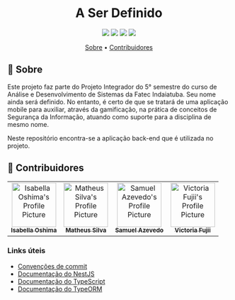<h1 align="center" style="font-weight: bold;">A Ser Definido</h1>

<div align="center">
    <a>
		  <img src="https://img.shields.io/badge/NestJS-E0234E?style=for-the-badge&logo=nestjs&logoColor=white"/>
    </a>
    <a>
		  <img src="https://img.shields.io/badge/Mongoose-FE0803?style=for-the-badge&logo=mongoose&logoColor=white"/>
    </a>
	  <a>
		  <img src="https://img.shields.io/badge/TypeScript-3178C6?style=for-the-badge&logo=typescript&logoColor=white"/>
    </a>
    <a>
	  	<img src="https://img.shields.io/badge/MongoDB-003B57?style=for-the-badge&logo=mongodb&logoColor=white"/>
    </a>
</div>

<p align="center">
    <a href="#about">Sobre</a> •
    <a href="#colab">Contribuidores</a>
</p>

<h2 id="about">📌 Sobre</h2>

Este projeto faz parte do Projeto Integrador do 5° semestre do curso de Análise e Desenvolvimento de Sistemas da Fatec Indaiatuba. Seu nome ainda será definido. No entanto, é certo de que se tratará de uma aplicação mobile para auxiliar, através da gamificação, na prática de conceitos de Segurança da Informação, atuando como suporte para a disciplina de mesmo nome.

Neste repositório encontra-se a aplicação back-end que é utilizada no projeto.

<h2 id="colab">🤝 Contribuidores</h2>

<table>
  <tr>
    <td align="center">
      <a href="https://github.com/IsabellaOshima">
        <img src="https://avatars.githubusercontent.com/u/143272475?v=4" width="100px;" alt="Isabella Oshima's Profile Picture"/><br>
        <sub>
            <b>Isabella Oshima</b>
        </sub>
      </a>
    </td>
    <td align="center">
      <a href="https://github.com/matsilva03">
        <img src="https://avatars.githubusercontent.com/u/72952802?v=4" width="100px;" alt="Matheus Silva's Profile Picture"/><br>
        <sub>
            <b>Matheus Silva</b>
        </sub>
      </a>
    </td>
    <td align="center">
      <a href="https://github.com/SammySant">
        <img src="https://avatars.githubusercontent.com/u/56184189?v=4" width="100px;" alt="Samuel Azevedo's Profile Picture"/><br>
        <sub>
            <b>Samuel Azevedo</b>
        </sub>
      </a>
    </td>
    <td align="center">
      <a href="https://github.com/VictoriaMiki">
        <img src="https://avatars.githubusercontent.com/u/143273627?v=4" width="100px;" alt="Victoria Fujii's Profile Picture"/><br>
        <sub>
            <b>Victoria Fujii</b>
        </sub>
      </a>
    </td>
  </tr>
</table>

### Links úteis

- [Convenções de commit](https://www.conventionalcommits.org/pt-br/v1.0.0/)
- [Documentação do NestJS](https://docs.nestjs.com/)
- [Documentação do TypeScript](https://www.typescriptlang.org/docs/)
- [Documentação do TypeORM](https://typeorm.io/)

